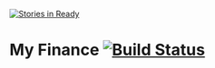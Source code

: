[![Stories in Ready](https://badge.waffle.io/MaxMoto1702/finance.png?label=ready&title=Ready)](https://waffle.io/MaxMoto1702/finance)
# My Finance [![Build Status](https://travis-ci.org/MaxMoto1702/finance.svg?branch=master)](https://travis-ci.org/MaxMoto1702/finance)
